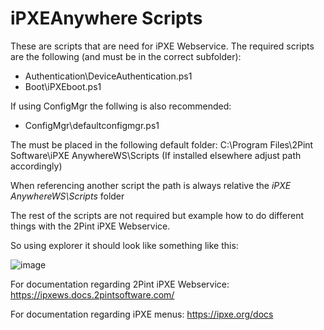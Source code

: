 # iPXEAnywhere Scripts

These are scripts that are need for iPXE Webservice.
The required scripts are the following (and must be in the correct subfolder):

- Authentication\DeviceAuthentication.ps1
- Boot\iPXEboot.ps1

If using ConfigMgr the follwing is also recommended:
- ConfigMgr\defaultconfigmgr.ps1

The must be placed in the following default folder:
C:\Program Files\2Pint Software\iPXE AnywhereWS\Scripts
(If installed elsewhere adjust path accordingly)

When referencing another script the path is always relative the _iPXE AnywhereWS\Scripts_ folder

The rest of the scripts are not required but example how to do different things with the 2Pint iPXE Webservice.

So using explorer it should look like something like this:

![image](https://github.com/2pintsoftware/2Pint-iPXEAnywhere/assets/15101419/8b77b344-4bbb-46c5-bb88-54a9cf2f78ab)


For documentation regarding 2Pint iPXE Webservice:
https://ipxews.docs.2pintsoftware.com/

For documentation regarding iPXE menus:
https://ipxe.org/docs


